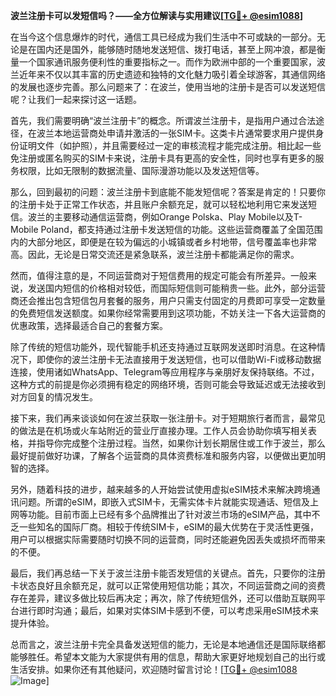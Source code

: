 **波兰注册卡可以发短信吗？——全方位解读与实用建议[[TG💪+ @esim1088](https://t.me/s/esim1088)]**

在当今这个信息爆炸的时代，通信工具已经成为我们生活中不可或缺的一部分。无论是在国内还是国外，能够随时随地发送短信、拨打电话，甚至上网冲浪，都是衡量一个国家通讯服务便利性的重要指标之一。而作为欧洲中部的一个重要国家，波兰近年来不仅以其丰富的历史遗迹和独特的文化魅力吸引着全球游客，其通信网络的发展也逐步完善。那么问题来了：在波兰，使用当地的注册卡是否可以发送短信呢？让我们一起来探讨这一话题。

首先，我们需要明确“波兰注册卡”的概念。所谓波兰注册卡，是指用户通过合法途径，在波兰本地运营商处申请并激活的一张SIM卡。这类卡片通常要求用户提供身份证明文件（如护照），并且需要经过一定的审核流程才能完成注册。相比起一些免注册或匿名购买的SIM卡来说，注册卡具有更高的安全性，同时也享有更多的服务权限，比如无限制的数据流量、国际漫游功能以及发送短信等。

那么，回到最初的问题：波兰注册卡到底能不能发短信呢？答案是肯定的！只要你的注册卡处于正常工作状态，并且账户余额充足，就可以轻松地利用它来发送短信。波兰的主要移动通信运营商，例如Orange Polska、Play Mobile以及T-Mobile Poland，都支持通过注册卡发送短信的功能。这些运营商覆盖了全国范围内的大部分地区，即便是在较为偏远的小城镇或者乡村地带，信号覆盖率也非常高。因此，无论是日常交流还是紧急联系，波兰注册卡都能满足你的需求。

然而，值得注意的是，不同运营商对于短信费用的规定可能会有所差异。一般来说，发送国内短信的价格相对较低，而国际短信则可能稍贵一些。此外，部分运营商还会推出包含短信包月套餐的服务，用户只需支付固定的月费即可享受一定数量的免费短信发送额度。如果你经常需要用到这项功能，不妨关注一下各大运营商的优惠政策，选择最适合自己的套餐方案。

除了传统的短信功能外，现代智能手机还支持通过互联网发送即时消息。在这种情况下，即使你的波兰注册卡无法直接用于发送短信，也可以借助Wi-Fi或移动数据连接，使用诸如WhatsApp、Telegram等应用程序与亲朋好友保持联络。不过，这种方式的前提是你必须拥有稳定的网络环境，否则可能会导致延迟或无法接收到对方回复的情况发生。

接下来，我们再来谈谈如何在波兰获取一张注册卡。对于短期旅行者而言，最常见的做法是在机场或火车站附近的营业厅直接办理。工作人员会协助你填写相关表格，并指导你完成整个注册过程。当然，如果你计划长期居住或工作于波兰，那么最好提前做好功课，了解各个运营商的具体资费标准和服务内容，以便做出更加明智的选择。

另外，随着科技的进步，越来越多的人开始尝试使用虚拟eSIM技术来解决跨境通讯问题。所谓的eSIM，即嵌入式SIM卡，无需实体卡片就能实现通话、短信及上网等功能。目前市面上已经有多个品牌推出了针对波兰市场的eSIM产品，其中不乏一些知名的国际厂商。相较于传统SIM卡，eSIM的最大优势在于灵活性更强，用户可以根据实际需要随时切换不同的运营商，同时还能避免因丢失或损坏而带来的不便。

最后，我们再总结一下关于波兰注册卡能否发短信的关键点。首先，只要你的注册卡状态良好且余额充足，就可以正常使用短信功能；其次，不同运营商之间的资费存在差异，建议多做比较后再决定；再次，除了传统短信外，还可以借助互联网平台进行即时沟通；最后，如果对实体SIM卡感到不便，可以考虑采用eSIM技术来提升体验。

总而言之，波兰注册卡完全具备发送短信的能力，无论是本地通信还是国际联络都能够胜任。希望本文能为大家提供有用的信息，帮助大家更好地规划自己的出行或生活安排。如果你还有其他疑问，欢迎随时留言讨论！[[TG💪+ @esim1088](https://t.me/s/esim1088) ![Image](https://i.postimg.cc/4NQfJmqS/Snipaste-2025-05-13-00-14-12.png)]